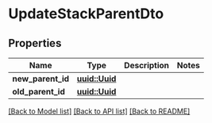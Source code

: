 # UpdateStackParentDto

## Properties

Name | Type | Description | Notes
------------ | ------------- | ------------- | -------------
**new_parent_id** | [**uuid::Uuid**](uuid::Uuid.md) |  | 
**old_parent_id** | [**uuid::Uuid**](uuid::Uuid.md) |  | 

[[Back to Model list]](../README.md#documentation-for-models) [[Back to API list]](../README.md#documentation-for-api-endpoints) [[Back to README]](../README.md)


